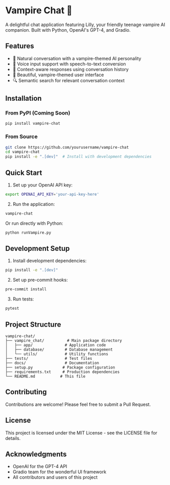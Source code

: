 # Vampire Chat 🦇

A delightful chat application featuring Lilly, your friendly teenage vampire AI companion. Built with Python, OpenAI's GPT-4, and Gradio.

## Features

- 💬 Natural conversation with a vampire-themed AI personality
- 🎤 Voice input support with speech-to-text conversion
- 🧠 Context-aware responses using conversation history
- 🎨 Beautiful, vampire-themed user interface
- 🔍 Semantic search for relevant conversation context

## Installation

### From PyPI (Coming Soon)
```bash
pip install vampire-chat
```

### From Source
```bash
git clone https://github.com/yourusername/vampire-chat
cd vampire-chat
pip install -e ".[dev]"  # Install with development dependencies
```

## Quick Start

1. Set up your OpenAI API key:
```bash
export OPENAI_API_KEY='your-api-key-here'
```

2. Run the application:
```bash
vampire-chat
```

Or run directly with Python:
```bash
python runVampire.py
```

## Development Setup

1. Install development dependencies:
```bash
pip install -e ".[dev]"
```

2. Set up pre-commit hooks:
```bash
pre-commit install
```

3. Run tests:
```bash
pytest
```

## Project Structure

```
vampire-chat/
├── vampire_chat/          # Main package directory
│   ├── app/              # Application code
│   ├── database/         # Database management
│   └── utils/            # Utility functions
├── tests/                # Test files
├── docs/                 # Documentation
├── setup.py             # Package configuration
├── requirements.txt     # Production dependencies
└── README.md           # This file
```

## Contributing

Contributions are welcome! Please feel free to submit a Pull Request.

## License

This project is licensed under the MIT License - see the LICENSE file for details.

## Acknowledgments

- OpenAI for the GPT-4 API
- Gradio team for the wonderful UI framework
- All contributors and users of this project 